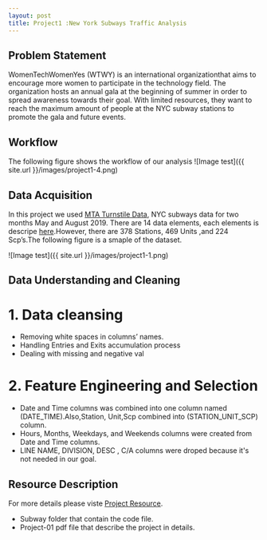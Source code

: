 ```yaml
---
layout: post
title: Project1 :New York Subways Traffic Analysis
---
```






## Problem Statement 

WomenTechWomenYes (WTWY) is an international organizationthat aims to encourage more women to participate in the technology field. The organization hosts an annual gala at the beginning of summer in order to spread awareness towards their goal. With limited resources, they want to reach the maximum amount of people at the NYC subway stations to promote the gala and future events.



## Workflow
The following figure shows the workflow of our analysis
![Image test]({{ site.url }}/images/project1-4.png)



## Data Acquisition
In this project we used [MTA Turnstile Data](http://web.mta.info/developers/turnstile.html), NYC subways data for two months May and August 2019. There are 14 data elements, each elements is descripe [here](http://web.mta.info/developers/resources/nyct/turnstile/ts_Field_Description.txt).However, there are 378 Stations, 469 Units ,and 224 Scp’s.The following figure is a smaple of the dataset.

![Image test]({{ site.url }}/images/project1-1.png)

## Data Understanding and Cleaning

# 1. Data cleansing
* Removing white spaces in columns’ names.
* Handling Entries and Exits accumulation process
* Dealing with missing and negative val


# 2. Feature Engineering and Selection
* Date and Time columns was combined into one column named (DATE_TIME).Also,Station, Unit,Scp combined into (STATION_UNIT_SCP) column.
* Hours, Months, Weekdays, and Weekends columns were created from Date and Time columns.
* LINE NAME, DIVISION, DESC , C/A columns were droped because it's not needed in our goal.


## Resource Description
For more details please viste [Project Resource](https://github.com/thisismetis/sa19_ds1/tree/master/student_work/project1/team4).
* Subway folder that contain the code file.
* Project-01 pdf file that describe the project in details.

